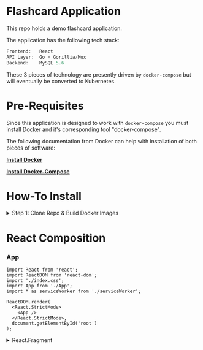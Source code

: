 # Flashcard Application

This repo holds a demo flashcard application.

The application has the following tech stack:

```java
Frontend:   React
API Layer:  Go + Gorillia/Mux
Backend:    MySQL 5.6
```

These 3 pieces of technology are presently driven by `docker-compose` but will eventually be converted to Kubernetes.

# Pre-Requisites

Since this application is designed to work with `docker-compose` you must install Docker and it's corresponding tool "docker-compose".

The following documentation from Docker can help with installation of both pieces of software:

<b>
<a href="https://docs.docker.com/get-docker/">Install Docker</a>


<a href="https://docs.docker.com/compose/install/">Install Docker-Compose</a>
</b>

# How-To Install

<details><summary>Step 1: Clone Repo & Build Docker Images</summary>
<p>

### Clone Repo & Build Docker Images

The following command will clone the repository to your local dev environment.

```bash
git clone https://github.com/excircle/flashcard_app.git
```
Once cloned, change directories into the folder called `dockerfiles` and build the <b>3 images</b> needed for the flashcard app.

```bash
cd dockerfiles
 2292  2021-01-04 17:04:21 sudo docker build -t flashcards/mysql57 flashcards_mysql57
 2304  2021-01-04 17:07:11 sudo docker build -t flashcards/goapi flashcards_goapi
 2319  2021-01-04 17:22:08 sudo docker build -t flashcards/frontend flashcards_frontend
```
</p>
</details>

# React Composition

### App

```babel
import React from 'react';
import ReactDOM from 'react-dom';
import './index.css';
import App from './App';
import * as serviceWorker from './serviceWorker';

ReactDOM.render(
  <React.StrictMode>
    <App />
  </React.StrictMode>,
  document.getElementById('root')
);
```

<details><summary>React.Fragment</summary>
<details><summary>Banner</summary>
<p>
  Banner Details
</p>
</details>
<details><summary>Menu</summary>
<p>
  Menu Details
</p>
</details>
<details><summary>Submit</summary>
<p>
  Submit Details
</p>
</details>
</details>
